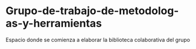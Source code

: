 # Grupo-de-trabajo-de-metodolog-as-y-herramientas
Espacio donde se comienza a elaborar la biblioteca colaborativa del grupo
